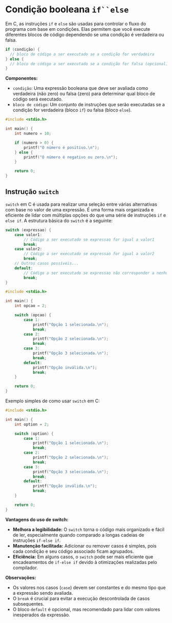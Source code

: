 # Condição booleana `if``else`

Em C, as instruções `if` e `else` são usadas para controlar o fluxo do programa com base em condições. Elas permitem que você execute diferentes blocos de código dependendo se uma condição é verdadeira ou falsa.

```c
if (condição) {
  // bloco de código a ser executado se a condição for verdadeira
} else {
  // bloco de código a ser executado se a condição for falsa (opcional)
}
```

**Componentes:**

- `condição`: Uma expressão booleana que deve ser avaliada como verdadeira (não zero) ou falsa (zero) para determinar qual bloco de código será executado.
- `bloco de código`: Um conjunto de instruções que serão executadas se a condição for verdadeira (bloco `if`) ou falsa (bloco `else`).

```c
#include <stdio.h>

int main() {
    int numero = 10;

    if (numero > 0) {
        printf("O número é positivo.\n");
    } else {
        printf("O número é negativo ou zero.\n");
    }

    return 0;
}
```

## Instrução `switch`

`switch` em C é usada para realizar uma seleção entre várias alternativas com base no valor de uma expressão. É uma forma mais organizada e eficiente de lidar com múltiplas opções do que uma série de instruções `if` e `else if`. A estrutura básica do `switch` é a seguinte:

```c
switch (expressao) {
    case valor1:
        // Código a ser executado se expressao for igual a valor1
        break;
    case valor2:
        // Código a ser executado se expressao for igual a valor2
        break;
    // Outros casos possíveis...
    default:
        // Código a ser executado se expressao não corresponder a nenhum dos valores anteriores
        break;
}
```

```c
#include <stdio.h>

int main() {
    int opcao = 2;

    switch (opcao) {
        case 1:
            printf("Opção 1 selecionada.\n");
            break;
        case 2:
            printf("Opção 2 selecionada.\n");
            break;
        case 3:
            printf("Opção 3 selecionada.\n");
            break;
        default:
            printf("Opção inválida.\n");
            break;
    }

    return 0;
}
```

Exemplo simples de como usar `switch` em C:

```c
#include <stdio.h>

int main() {
    int option = 2;

    switch (option) {
        case 1:
            printf("Opção 1 selecionada.\n");
            break;
        case 2:
            printf("Opção 2 selecionada.\n");
            break;
        case 3:
            printf("Opção 3 selecionada.\n");
            break;
        default:
            printf("Opção inválida.\n");
            break;
    }

    return 0;
}
```

**Vantagens do uso de switch:**

- **Melhora a legibilidade:** O `switch` torna o código mais organizado e fácil de ler, especialmente quando comparado a longas cadeias de instruções `if-else if`.
- **Manutenção facilitada:** Adicionar ou remover casos é simples, pois cada condição e seu código associado ficam agrupados.
- **Eficiência:** Em alguns casos, o `switch` pode ser mais eficiente que encadeamentos de `if-else if` devido à otimizações realizadas pelo compilador.

**Observações:**

- Os valores nos casos (`case`) devem ser constantes e do mesmo tipo que a expressão sendo avaliada.
- O `break` é crucial para evitar a execução descontrolada de casos subsequentes.
- O bloco `default` é opcional, mas recomendado para lidar com valores inesperados da expressão.
